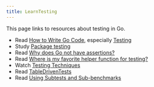 ```yaml
---
title: LearnTesting
---
```


This page links to resources about testing in Go.

- Read [How to Write Go Code](https://go.dev/doc/code), especially [Testing](https://go.dev/doc/code#Testing)
- Study [Package testing](https://pkg.go.dev/testing)
- Read [Why does Go not have assertions?](https://go.dev/doc/faq#assertions)
- Read [Where is my favorite helper function for testing?](https://go.dev/doc/faq#testing_framework)
- Watch [Testing Techniques](https://talks.golang.org/2014/testing.slide#1)
- Read [TableDrivenTests](TableDrivenTests)
- Read [Using Subtests and Sub-benchmarks](https://go.dev/blog/subtests)
